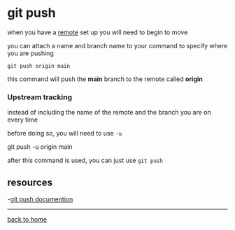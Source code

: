 # git push

when you have a [remote](./remote.md) set up you will need to begin to move

you can attach a name and branch name to your command to specify where you are pushing

```
git push origin main
```

this command will push the **main** branch to the remote called **origin**

### Upstream tracking

instead of including the name of the remote and the branch you are on every time 

before doing so, you will need to use `-u` 


git push -u origin main


after this command is used, you can just use `git push`

## resources

-[git push documention](https://git-scm.com/docs/git-push)

---

[back to home](../readme.md)












